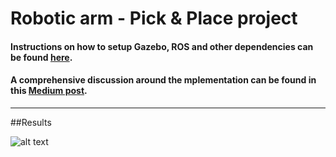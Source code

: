 # Robotic arm - Pick & Place project

#### Instructions on how to setup Gazebo, ROS and other dependencies can be found [here](./README_Udacity.md).

#### A comprehensive discussion around the mplementation can be found in this [Medium post](https://medium.com/@fernandojaruchenunes/udacity-robotics-nd-project-2-robotic-arm-pick-place-71af9c9ba519).

---

[//]: # (Image References)

[image1]: ./misc_images/misc1.png
[image2]: ./misc_images/misc3.png
[image3]: ./misc_images/misc2.png


##Results

![alt text][image3]


